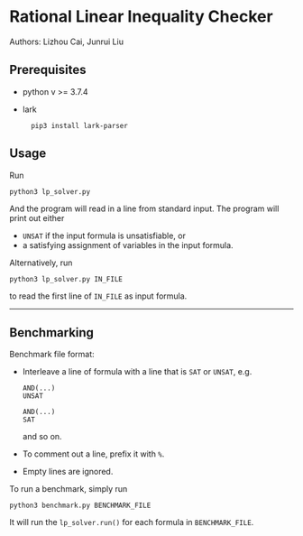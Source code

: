 Rational Linear Inequality Checker
===  
Authors: Lizhou Cai, Junrui Liu  

## Prerequisites
* python v >= 3.7.4
* lark

        pip3 install lark-parser


## Usage

Run

    python3 lp_solver.py

And the program will read in a line from standard input.
The program will print out either 
* `UNSAT` if the input formula is unsatisfiable, or
* a satisfying assignment of variables in the input formula.

Alternatively, run
    
    python3 lp_solver.py IN_FILE
    
to read the first line of `IN_FILE` as input formula.

---
## Benchmarking
Benchmark file format:
- Interleave a line of formula with a line that is `SAT` or `UNSAT`, e.g.
    ```
    AND(...)
    UNSAT
    
    AND(...)
    SAT
    ```
    and so on.

    
- To comment out a line, prefix it with `%`.
- Empty lines are ignored.

To run a benchmark, simply run

    python3 benchmark.py BENCHMARK_FILE

It will run the `lp_solver.run()` for each formula in `BENCHMARK_FILE`.